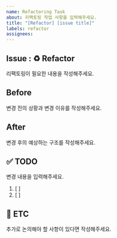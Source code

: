 ```yaml
---
name: Refactoring Task
about: 리팩토링 작업 사항을 입력해주세요.
title: "[Refactor] [issue title]"
labels: refactor
assignees: 
---
```


## Issue : ♻️ Refactor
리팩토링이 필요한 내용을 작성해주세요.


## Before
변경 전의 상황과 변경 이유를 작성해주세요.


## After
변경 후의 예상하는 구조를 작성해주세요.


## ✅ TODO
변경 내용을 입력해주세요.

1. [ ] 
2. [ ] 
 

## 📎 ETC
추가로 논의해야 할 사항이 있다면 작성해주세요.


